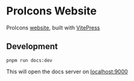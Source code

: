 # ProIcons Website
ProIcons [website](https://procode-software.github.io/proicons), built with [VitePress](https://vitepress.dev)

## Development
```
pnpm run docs:dev
```
This will open the docs server on [localhost:9000](localhost:9000)